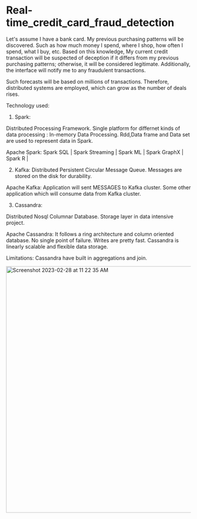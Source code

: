 # Real-time_credit_card_fraud_detection

Let's assume I have a bank card. My previous purchasing patterns will be discovered. Such as how much money I spend, where I shop, how often I spend, what I buy, etc. Based on this knowledge, My current credit transaction will be suspected of deception if it differs from my previous purchasing patterns; otherwise, it will be considered legitimate. Additionally, the interface will notify me to any fraudulent transactions.

Such forecasts will be based on millions of transactions. Therefore, distributed systems are employed, which can grow as the number of deals rises.

Technology used:

1. Spark:

Distributed Processing Framework.
Single platform for differnet kinds of data processing : In-memory Data Processing.
Rdd,Data frame and Data set are used to represent data in Spark.


Apache Spark: 
Spark SQL |
Spark Streaming |
Spark ML |
Spark GraphX |
Spark R |


2. Kafka:
Distributed Persistent Circular Message Queue.
Messages are stored on the disk for durability.


Apache Kafka:
Application will sent MESSAGES to Kafka cluster.
Some other application which will consume data from Kafka cluster.


3. Cassandra:

Distributed Nosql Columnar Database.
Storage layer in data intensive project.

Apache Cassandra:
It follows a ring architecture and column oriented database.
No single point of failure.
Writes are pretty fast.
Cassandra is linearly scalable and flexible data storage.

Limitations:
Cassandra have built in aggregations and join.









<img width="671" alt="Screenshot 2023-02-28 at 11 22 35 AM" src="https://user-images.githubusercontent.com/37536963/222216992-84703385-009c-4767-83fa-1de58452ac5a.png">




